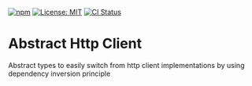 [![npm](https://img.shields.io/npm/v/@nbottarini/abstract-http-client.svg)](https://www.npmjs.com/package/@nbottarini/abstract-http-client)
[![License: MIT](https://img.shields.io/badge/License-MIT-yellow.svg)](https://opensource.org/licenses/MIT)
[![CI Status](https://github.com/nbottarini/http-client-js/actions/workflows/abstract-http-client.yml/badge.svg?branch=main)](https://github.com/nbottarini/http-client-js/actions)
# Abstract Http Client
Abstract types to easily switch from http client implementations by using dependency inversion principle
